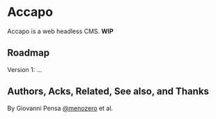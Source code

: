 # Accapo

Accapo is a web headless CMS.  **WIP**


## Roadmap

Version 1: ...


## Authors, Acks, Related, See also, and Thanks

By Giovanni Pensa [@menozero](https://github.com/menozero) et al.

